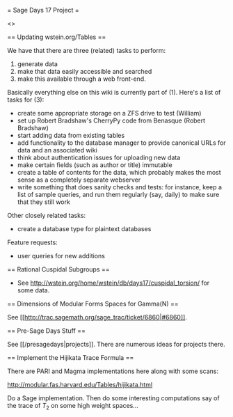 = Sage Days 17 Project =

<<TableOfContents>>

== Updating wstein.org/Tables ==

We have that there are three (related) tasks to perform:

 1. generate data
 2. make that data easily accessible and searched
 3. make this available through a web front-end.

Basically everything else on this wiki is currently part of (1). Here's a list of tasks for (3):

 * create some appropriate storage on a ZFS drive to test (William)
 * set up Robert Bradshaw's CherryPy code from Benasque (Robert Bradshaw)
 * start adding data from existing tables 
 * add functionality to the database manager to provide canonical URLs for data and an associated wiki
 * think about authentication issues for uploading new data
 * make certain fields (such as author or title) immutable
 * create a table of contents for the data, which probably makes the most sense as a completely separate webserver 
 * write something that does sanity checks and tests: for instance, keep a list of sample queries, and run them regularly (say, daily) to make sure that they still work

Other closely related tasks:

 * create a database type for plaintext databases

Feature requests:

 * user queries for new additions

== Rational Cuspidal Subgroups ==

  * See http://wstein.org/home/wstein/db/days17/cuspidal_torsion/ for some data.

== Dimensions of Modular Forms Spaces for Gamma(N) ==

 See [[http://trac.sagemath.org/sage_trac/ticket/6860|#6860]].

== Pre-Sage Days Stuff ==

 See [[/presagedays|projects]].  There are numerous ideas for projects there.

== Implement the Hijikata Trace Formula ==

There are PARI and Magma implementations here along with some scans:

http://modular.fas.harvard.edu/Tables/hijikata.html

Do a Sage implementation.  Then do some interesting computations say of the trace of $T_2$ on some high weight spaces...

